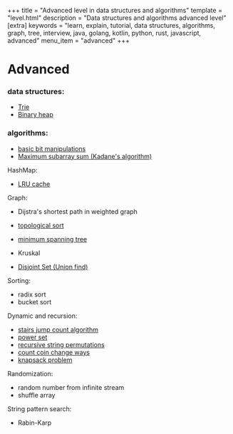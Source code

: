 +++
title = "Advanced level in data structures and algorithms"
template = "level.html"
description = "Data structures and algorithms advanced level"
[extra]
    keywords = "learn, explain, tutorial, data structures, algorithms, graph, tree, interview, java, golang, kotlin, python, rust, javascript, advanced"
    menu_item = "advanced"
+++

# Advanced

### data structures:
- [Trie](/advanced/trie)
- [Binary heap](/advanced/binary-heap)


### algorithms:
- [basic bit manipulations](/advanced/bit-manipulations)
- [Maximum subarray sum (Kadane's algorithm)](/advanced/maximum-subarray-sum)

HashMap:
- [LRU cache](/advanced/lru-cache)

Graph:
- Dijstra's shortest path in weighted graph
- [topological sort](/advanced/topological-sort)
- [minimum spanning tree](/advanced/kruskal-minimum-spanning-tree)
- Kruskal

- [Disjoint Set (Union find)](/advanced/union-find)

Sorting:
- radix sort
- bucket sort

Dynamic and recursion:
- [stairs jump count algorithm](/advanced/stairs-jump-algorithm)
- [power set](/advanced/powerset)
- [recursive string permutations](/advanced/recursive-string-permutations)
- [count coin change ways](/advanced/coin-change-count)
- [knapsack problem](/advanced/knapsack-problem)

Randomization:
- random number from infinite stream
- shuffle array

String pattern search:
- Rabin-Karp